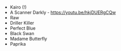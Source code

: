 - Kairo (!)
-  A Scanner Darkly - https://youtu.be/hkjDUERgCQw
- Raw
- Driller Killer
- Perfect Blue
- Black Swan
- Madame Butterfly
- Paprika

